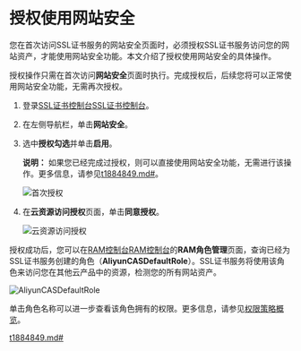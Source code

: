 # 授权使用网站安全

您在首次访问SSL证书服务的网站安全页面时，必须授权SSL证书服务访问您的网站资产，才能使用网站安全功能。本文介绍了授权使用网站安全的具体操作。

授权操作只需在首次访问**网站安全**页面时执行。完成授权后，后续您将可以正常使用网站安全功能，无需再次授权。

1.  登录[SSL证书控制台](https://yundunnext.console.aliyun.com/?p=cas)[SSL证书控制台](https://partners-intl.aliyun.com/#/cas)。

2.  在左侧导航栏，单击**网站安全**。

3.  选中**授权勾选**并单击**启用**。

    **说明：** 如果您已经完成过授权，则可以直接使用网站安全功能，无需进行该操作。更多信息，请参见[t1884849.md\#](/cn.zh-CN/.md)。

    ![首次授权](https://static-aliyun-doc.oss-accelerate.aliyuncs.com/assets/img/zh-CN/4630329061/p100429.png)

4.  在**云资源访问授权**页面，单击**同意授权**。

    ![云资源访问授权](https://static-aliyun-doc.oss-accelerate.aliyuncs.com/assets/img/zh-CN/4630329061/p207282.png)


授权成功后，您可以在[RAM控制台](https://ram.console.aliyun.com/roles)[RAM控制台](https://partners-intl.aliyun.com/#/ram)的**RAM角色管理**页面，查询已经为SSL证书服务创建的角色（**AliyunCASDefaultRole**）。SSL证书服务将使用该角色来访问您在其他云产品中的资源，检测您的所有网站资产。

![AliyunCASDefaultRole](https://static-aliyun-doc.oss-accelerate.aliyuncs.com/assets/img/zh-CN/4630329061/p207283.png)

单击角色名称可以进一步查看该角色拥有的权限。更多信息，请参见[权限策略概览](/cn.zh-CN/权限策略管理/权限策略概览.md)。

[t1884849.md\#](/cn.zh-CN/.md)

